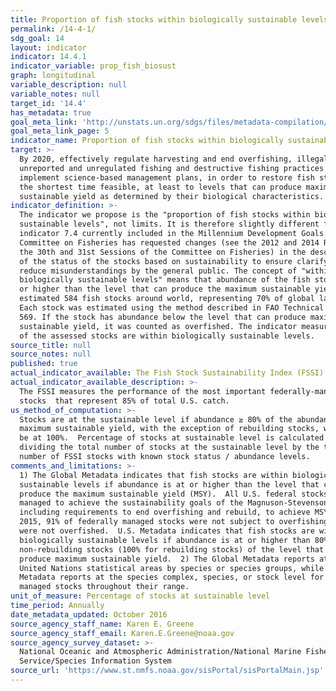 ```yaml
---
title: Proportion of fish stocks within biologically sustainable levels
permalink: /14-4-1/
sdg_goal: 14
layout: indicator
indicator: 14.4.1
indicator_variable: prop_fish_biosust
graph: longitudinal
variable_description: null
variable_notes: null
target_id: '14.4'
has_metadata: true
goal_meta_link: 'http://unstats.un.org/sdgs/files/metadata-compilation/Metadata-Goal-14.pdf'
goal_meta_link_page: 5
indicator_name: Proportion of fish stocks within biologically sustainable levels
target: >-
  By 2020, effectively regulate harvesting and end overfishing, illegal,
  unreported and unregulated fishing and destructive fishing practices and
  implement science-based management plans, in order to restore fish stocks in
  the shortest time feasible, at least to levels that can produce maximum
  sustainable yield as determined by their biological characteristics.
indicator_definition: >-
  The indicator we propose is the "proportion of fish stocks within biologically
  sustainable levels", not limits. It is therefore slightly different from the
  indicator 7.4 currently included in the Millennium Development Goals. The FAO
  Committee on Fisheries has requested changes (see the 2012 and 2014 Reports of
  the 30th and 31st Sessions of the Committee on Fisheries) in the description
  of the status of the stocks based on sustainability to ensure clarify and
  reduce misunderstandings by the general public. The concept of "within
  biologically sustainable levels" means that abundance of the fish stock is at
  or higher than the level that can produce the maximum sustainable yield. We
  estimated 584 fish stocks around world, representing 70% of global landings.
  Each stock was estimated using the method described in FAO Technical Paper
  569. If the stock has abundance below the level that can produce maximum
  sustainable yield, it was counted as overfished. The indicator measures the %
  of the assessed stocks are within biologically sustainable levels.
source_title: null
source_notes: null
published: true
actual_indicator_available: The Fish Stock Sustainability Index (FSSI)
actual_indicator_available_description: >-
  The FSSI measures the performance of the most important federally-managed
  stocks  that represent 85% of total U.S. catch.
us_method_of_computation: >-
  Stocks are at the sustainable level if abundance ≥ 80% of the abundance at the
  maximum sustainable yield, with the exception of rebuilding stocks, which must
  be at 100%.  Percentage of stocks at sustainable level is calculated by
  dividing the total number of stocks at the sustainable level by the total
  number of FSSI stocks with known stock status / abundance levels.
comments_and_limitations: >-
  1) The Global Metadata indicates that fish stocks are within biologically
  sustainable levels if abundance is at or higher than the level that can
  produce the maximum sustainable yield (MSY).  All U.S. federal stocks are
  managed to achieve the sustainability goals of the Magnuson-Stevenson Act,
  including requirements to end overfishing and rebuild, to achieve MSY.  In
  2015, 91% of federally managed stocks were not subject to overfishing and 84%
  were not overfished.  U.S. Metadata indicates that fish stocks are within
  biologically sustainable levels if abundance is at or higher than 80% for
  non-rebuilding stocks (100% for rebuilding stocks) of the level that can
  produce maximum sustainable yield.  2) The Global Metadata reports at the
  United Nations statistical areas by species or species groups, while U.S.
  Metadata reports at the species complex, species, or stock level for U.S.
  managed stocks throughout their range.
unit_of_measure: Percentage of stocks at sustainable level
time_period: Annually
date_metadata_updated: October 2016
source_agency_staff_name: Karen E. Greene
source_agency_staff_email: Karen.E.Greene@noaa.gov
source_agency_survey_dataset: >-
  National Oceanic and Atmospheric Administration/National Marine Fisheries
  Service/Species Information System
source_url: 'https://www.st.nmfs.noaa.gov/sisPortal/sisPortalMain.jsp'
---
```

